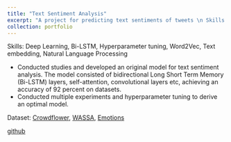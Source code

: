 ```yaml
---
title: "Text Sentiment Analysis"
excerpt: "A project for predicting text sentiments of tweets \n Skills: Deep Learning, Bi-LSTM, Hyperparameter tuning, Word2Vec, Text embedding, Natural Language Processing <br/><img src='/images/portfolio/nndl.png'>"
collection: portfolio
---
```


Skills: Deep Learning, Bi-LSTM, Hyperparameter tuning, Word2Vec, Text embedding, Natural Language Processing

- Conducted studies and developed an original model for text sentiment analysis. The model consisted of bidirectional Long Short Term Memory (Bi-LSTM) layers, self-attention, convolutional layers etc, achieving an accuracy of 92 percent on datasets.
- Conducted multiple experiments and hyperparameter tuning to derive an optimal model.

Dataset: [Crowdflower](https://huggingface.co/datasets/tasksource/crowdflower), [WASSA](https://wassa-workshop.github.io/2023/shared_task/), [Emotions](https://www.kaggle.com/datasets/nelgiriyewithana/emotions)

[github](https://github.com/wanganyi1102/Text-Sentiment-Analysis/tree/main)
